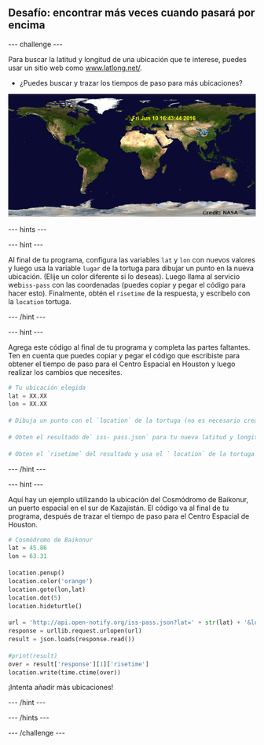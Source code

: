 ## Desafío: encontrar más veces cuando pasará por encima

\--- challenge \---

Para buscar la latitud y longitud de una ubicación que te interese, puedes usar un sitio web como <a href="http://www.latlong.net/" target="_blank">www.latlong.net/</a>.

+ ¿Puedes buscar y trazar los tiempos de paso para más ubicaciones? 

![captura de pantalla](images/iss-final.png)

\--- hints \---

\--- hint \---

Al final de tu programa, configura las variables `lat` y `lon` con nuevos valores y luego usa la variable `lugar` de la tortuga para dibujar un punto en la nueva ubicación. (Elije un color diferente si lo deseas). Luego llama al servicio web`iss-pass` con las coordenadas (puedes copiar y pegar el código para hacer esto). Finalmente, obtén el `risetime` de la respuesta, y escríbelo con la `location` tortuga.

\--- /hint \---

\--- hint \---

Agrega este código al final de tu programa y completa las partes faltantes. Ten en cuenta que puedes copiar y pegar el código que escribiste para obtener el tiempo de paso para el Centro Espacial en Houston y luego realizar los cambios que necesites.

```python
# Tu ubicación elegida
lat = XX.XX
lon = XX.XX

# Dibuja un punto con el `location` de la tortuga (no es necesario crear una nueva tortuga), elije un color diferente

# Obten el resultado de` iss- pass.json` para tu nueva latitud y longitud

# Obten el `risetime` del resultado y usa el ` location` de la tortuga para escribirlo en el mapa
```

\--- /hint \---

\--- hint \---

Aquí hay un ejemplo utilizando la ubicación del Cosmódromo de Baikonur, un puerto espacial en el sur de Kazajistán. El código va al final de tu programa, después de trazar el tiempo de paso para el Centro Espacial de Houston.

```python
# Cosmódromo de Baikonur
lat = 45.86
lon = 63.31

location.penup()
location.color('orange')
location.goto(lon,lat)
location.dot(5)
location.hideturtle()

url = 'http://api.open-notify.org/iss-pass.json?lat=' + str(lat) + '&lon=' + str(lon)
response = urllib.request.urlopen(url)
result = json.loads(response.read())

#print(result)
over = result['response'][1]['risetime']
location.write(time.ctime(over))
```

¡Intenta añadir más ubicaciones!

\--- /hint \---

\--- /hints \---

\--- /challenge \---